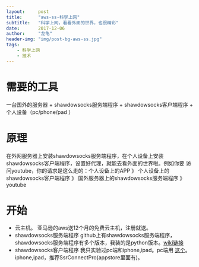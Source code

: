 ```yaml
---
layout:     post
title:      "aws-ss-科学上网"
subtitle:   "科学上网，看看外面的世界，也很精彩"
date:       2017-12-06
author:     "龙龟"
header-img: "img/post-bg-aws-ss.jpg"
tags:
    - 科学上网
    - 技术
---
```


# 需要的工具 #
一台国外的服务器 + shawdowsocks服务端程序 + shawdowsocks客户端程序 + 个人设备（pc/phone/pad ）

# 原理 #
 在外网服务器上安装shawdowsocks服务端程序，在个人设备上安装shawdowsocks客户端程序，设置好代理，就能去看外面的世界啦。例如你要
访问youtube，你的请求是这么走的：个人设备上的APP 》 个人设备上的shawdowsocks客户端程序 》 国外服务器上的shawdowsocks服务端程序 》 youtube

# 开始 #
- 云主机。
  亚马逊的aws送12个月的免费云主机，注册就送。
- shawdowsocks服务端程序
  github上有shawdowsocks服务端程序，shawdowsocks服务端程序有多个版本，我装的是python版本。[wiki链接](https://github.com/shadowsocks/shadowsocks/wiki/Shadowsocks-%E4%BD%BF%E7%94%A8%E8%AF%B4%E6%98%8E)
- shawdowsocks客户端程序
  我只实验过pc端和iphone,ipad。pc端用 [这个](https://github.com/shadowsocks/shadowsocks-windows/wiki/Shadowsocks-Windows-%E4%BD%BF%E7%94%A8%E8%AF%B4%E6%98%8E)。 iphone,ipad，推荐SsrConnectPro(appstore里面有)。

